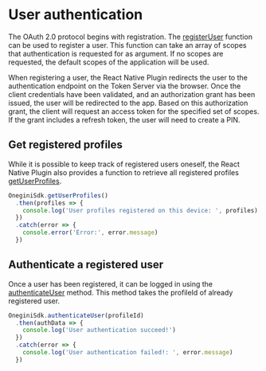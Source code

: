 # User authentication

The OAuth 2.0 protocol begins with registration. The [registerUser](../reference-guides/registerUser.md) function can be used to register a user. This function can take an array of scopes that authentication is requested for as argument. If no scopes are requested, the default scopes of the application will be used.

When registering a user, the React Native Plugin redirects the user to the authentication endpoint on the Token Server via the browser. Once the client credentials have been validated, and an authorization grant has been issued, the user will be redirected to the app. Based on this authorization grant, the client will request an access token for the specified set of scopes. If the grant includes a refresh token, the user will need to create a PIN.

## Get registered profiles

While it is possible to keep track of registered users oneself, the React Native Plugin also provides a function to retrieve all registered profiles [getUserProfiles](../reference-guides/getUserProfiles.md).
```js
OneginiSdk.getUserProfiles()
  .then(profiles => {
    console.log('User profiles registered on this device: ', profiles)
  })
  .catch(error => {
    console.error('Error:', error.message)
  })
```


## Authenticate a registered user

Once a user has been registered, it can be logged in using the [authenticateUser](../reference-guides/authenticateUser.md) method. This method takes the profileId of already registered user.

```js
OneginiSdk.authenticateUser(profileId)
  .then(authData => {
    console.log('User authentication succeed!')
  })
  .catch(error => {
    console.log('User authentication failed!: ', error.message)
  })
```

